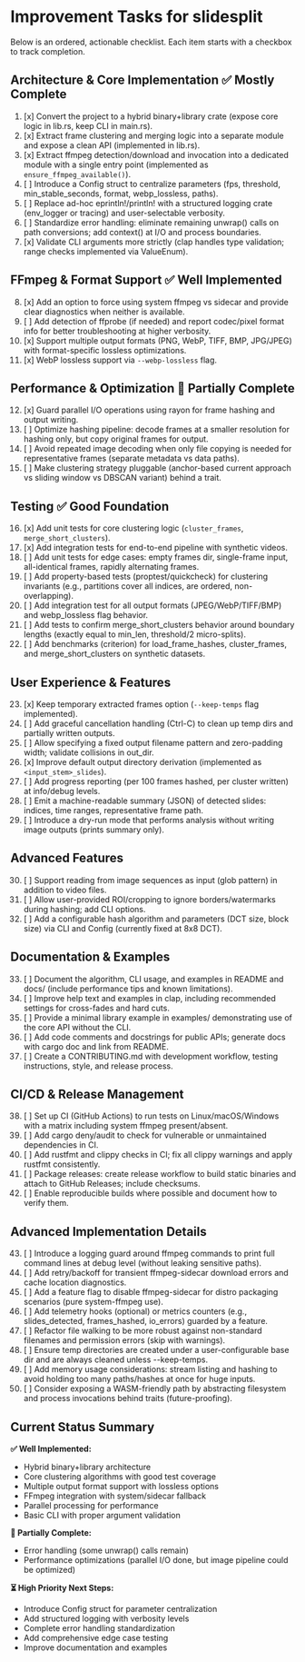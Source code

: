 # Improvement Tasks for slidesplit

Below is an ordered, actionable checklist. Each item starts with a checkbox to track completion.

## Architecture & Core Implementation ✅ Mostly Complete

1. [x] Convert the project to a hybrid binary+library crate (expose core logic in lib.rs, keep CLI in main.rs).
2. [x] Extract frame clustering and merging logic into a separate module and expose a clean API (implemented in lib.rs).
3. [x] Extract ffmpeg detection/download and invocation into a dedicated module with a single entry point (implemented as `ensure_ffmpeg_available()`).
4. [ ] Introduce a Config struct to centralize parameters (fps, threshold, min_stable_seconds, format, webp_lossless, paths).
5. [ ] Replace ad-hoc eprintln!/println! with a structured logging crate (env_logger or tracing) and user-selectable verbosity.
6. [ ] Standardize error handling: eliminate remaining unwrap() calls on path conversions; add context() at I/O and process boundaries.
7. [x] Validate CLI arguments more strictly (clap handles type validation; range checks implemented via ValueEnum).

## FFmpeg & Format Support ✅ Well Implemented

8. [x] Add an option to force using system ffmpeg vs sidecar and provide clear diagnostics when neither is available.
9. [ ] Add detection of ffprobe (if needed) and report codec/pixel format info for better troubleshooting at higher verbosity.
10. [x] Support multiple output formats (PNG, WebP, TIFF, BMP, JPG/JPEG) with format-specific lossless optimizations.
11. [x] WebP lossless support via `--webp-lossless` flag.

## Performance & Optimization 🔄 Partially Complete

12. [x] Guard parallel I/O operations using rayon for frame hashing and output writing.
13. [ ] Optimize hashing pipeline: decode frames at a smaller resolution for hashing only, but copy original frames for output.
14. [ ] Avoid repeated image decoding when only file copying is needed for representative frames (separate metadata vs data paths).
15. [ ] Make clustering strategy pluggable (anchor-based current approach vs sliding window vs DBSCAN variant) behind a trait.

## Testing ✅ Good Foundation

16. [x] Add unit tests for core clustering logic (`cluster_frames`, `merge_short_clusters`).
17. [x] Add integration tests for end-to-end pipeline with synthetic videos.
18. [ ] Add unit tests for edge cases: empty frames dir, single-frame input, all-identical frames, rapidly alternating frames.
19. [ ] Add property-based tests (proptest/quickcheck) for clustering invariants (e.g., partitions cover all indices, are ordered, non-overlapping).
20. [ ] Add integration test for all output formats (JPEG/WebP/TIFF/BMP) and webp_lossless flag behavior.
21. [ ] Add tests to confirm merge_short_clusters behavior around boundary lengths (exactly equal to min_len, threshold/2 micro-splits).
22. [ ] Add benchmarks (criterion) for load_frame_hashes, cluster_frames, and merge_short_clusters on synthetic datasets.

## User Experience & Features

23. [x] Keep temporary extracted frames option (`--keep-temps` flag implemented).
24. [ ] Add graceful cancellation handling (Ctrl-C) to clean up temp dirs and partially written outputs.
25. [ ] Allow specifying a fixed output filename pattern and zero-padding width; validate collisions in out_dir.
26. [x] Improve default output directory derivation (implemented as `<input_stem>_slides`).
27. [ ] Add progress reporting (per 100 frames hashed, per cluster written) at info/debug levels.
28. [ ] Emit a machine-readable summary (JSON) of detected slides: indices, time ranges, representative frame path.
29. [ ] Introduce a dry-run mode that performs analysis without writing image outputs (prints summary only).

## Advanced Features

30. [ ] Support reading from image sequences as input (glob pattern) in addition to video files.
31. [ ] Allow user-provided ROI/cropping to ignore borders/watermarks during hashing; add CLI options.
32. [ ] Add a configurable hash algorithm and parameters (DCT size, block size) via CLI and Config (currently fixed at 8x8 DCT).

## Documentation & Examples

33. [ ] Document the algorithm, CLI usage, and examples in README and docs/ (include performance tips and known limitations).
34. [ ] Improve help text and examples in clap, including recommended settings for cross-fades and hard cuts.
35. [ ] Provide a minimal library example in examples/ demonstrating use of the core API without the CLI.
36. [ ] Add code comments and docstrings for public APIs; generate docs with cargo doc and link from README.
37. [ ] Create a CONTRIBUTING.md with development workflow, testing instructions, style, and release process.

## CI/CD & Release Management

38. [ ] Set up CI (GitHub Actions) to run tests on Linux/macOS/Windows with a matrix including system ffmpeg present/absent.
39. [ ] Add cargo deny/audit to check for vulnerable or unmaintained dependencies in CI.
40. [ ] Add rustfmt and clippy checks in CI; fix all clippy warnings and apply rustfmt consistently.
41. [ ] Package releases: create release workflow to build static binaries and attach to GitHub Releases; include checksums.
42. [ ] Enable reproducible builds where possible and document how to verify them.

## Advanced Implementation Details

43. [ ] Introduce a logging guard around ffmpeg commands to print full command lines at debug level (without leaking sensitive paths).
44. [ ] Add retry/backoff for transient ffmpeg-sidecar download errors and cache location diagnostics.
45. [ ] Add a feature flag to disable ffmpeg-sidecar for distro packaging scenarios (pure system-ffmpeg use).
46. [ ] Add telemetry hooks (optional) or metrics counters (e.g., slides_detected, frames_hashed, io_errors) guarded by a feature.
47. [ ] Refactor file walking to be more robust against non-standard filenames and permission errors (skip with warnings).
48. [ ] Ensure temp directories are created under a user-configurable base dir and are always cleaned unless --keep-temps.
49. [ ] Add memory usage considerations: stream listing and hashing to avoid holding too many paths/hashes at once for huge inputs.
50. [ ] Consider exposing a WASM-friendly path by abstracting filesystem and process invocations behind traits (future-proofing).

## Current Status Summary

**✅ Well Implemented:**
- Hybrid binary+library architecture 
- Core clustering algorithms with good test coverage
- Multiple output format support with lossless options
- FFmpeg integration with system/sidecar fallback
- Parallel processing for performance
- Basic CLI with proper argument validation

**🔄 Partially Complete:**
- Error handling (some unwrap() calls remain)
- Performance optimizations (parallel I/O done, but image pipeline could be optimized)

**⏳ High Priority Next Steps:**
- Introduce Config struct for parameter centralization
- Add structured logging with verbosity levels  
- Complete error handling standardization
- Add comprehensive edge case testing
- Improve documentation and examples
